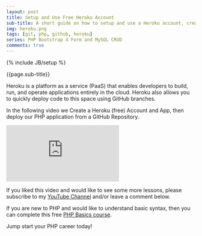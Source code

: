 ```yaml
---
layout: post
title: Setup and Use Free Heroku Account
sub-title: A short guide on how to setup and use a Heroku account, create an app and publish a PHP application from GitHub.
img: heroku.png
tags: [git, php, github, heroku]
series: PHP Bootstrap 4 Form and MySQL CRUD
comments: true
---
```

{% include JB/setup %}

{{page.sub-title}}

<!--more-->
Heroku is a platform as a service (PaaS) that enables developers to build, run, and operate applications entirely in the cloud. Heroku also allows you to quickly deploy code to this space using GitHub branches. 

In the following video we Create a Heroku (free) Account and App, then deploy our PHP application from a GitHub Repository. 

<div class="embed-responsive embed-responsive-16by9">
    <iframe  src="https://www.youtube.com/embed/0E20ILr5yHE" frameborder="0" allow="accelerometer; autoplay; encrypted-media; gyroscope; picture-in-picture" allowfullscreen></iframe>
</div>

If you liked this video and would like to see some more lessons, please subscribe to my [YouTube Channel](http://bit.ly/2JlTIs4) and/or leave a comment below.


If you are new to PHP and would like to understand basic syntax, then you can complete this free [PHP Basics course](http://bit.ly/2nEh7NT). 

Jump start your PHP career today!

